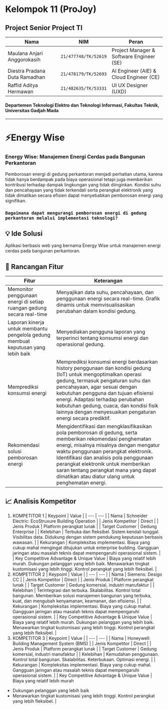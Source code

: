 # Kelompok 11 (ProJoy)
## Project Senior Project TI

| Nama | NIM | Peran |
| ---- | --- | ----- |
| Maulana Anjari Anggorokasih | `21/477748/TK/52619` | Project Manager & Software Engineer (SE) |
| Diestra Pradana Duta Ramadhan | `21/478179/TK/52693` | AI Engineer (AIE) & Cloud Engineer (CE) |
| Raffid Aditya Hermawan | `21/482635/TK/53331` | UI UX Designer (UXD) |


#### Departemen Teknologi Elektro dan Teknologi Informasi, Fakultas Teknik, Universitas Gadjah Mada

<hr>

# ⚡Energy Wise
### Energy Wise: Manajemen Energi Cerdas pada Bangunan Perkantoran

Pemborosan energi di gedung perkantoran menjadi perhatian utama, karena tidak hanya berdampak pada biaya operasional tetapi juga memberikan kontribusi terhadap dampak lingkungan yang tidak diinginkan. Kondisi suhu dan pencahayaan yang tidak terkendali serta perangkat elektronik yang tidak dimatikan secara efisien dapat menyebabkan pemborosan energi yang signifikan.

### `Bagaimana dapat mengurangi pemborosan energi di gedung perkantoran melalui implementasi teknologi?`

## 💡 Ide Solusi
Aplikasi berbasis web yang bernama Energy Wise untuk manajemen energi cerdas pada bangunan perkantoran.

## 🧩 Rancangan Fitur
| Fitur | Keterangan |
| ----- | ---------- |
| Memonitor penggunaan energi di setiap ruangan gedung secara real-time | Menyajikan data suhu, pencahayaan, dan penggunaan energi secara real-time. Grafik dinamis untuk memvisualisasikan perubahan dalam kondisi gedung. |
| Laporan kinerja untuk membantu pengelola gedung membuat keputusan yang lebih baik | Menyediakan pengguna laporan yang terperinci tentang konsumsi energi dan operasional gedung. |
| Memprediksi konsumsi energi | Memprediksi konsumsi energi berdasarkan history penggunaan dan kondisi gedung (IoT) untuk mengoptimalkan operasi gedung, termasuk pengaturan suhu dan pencahayaan, agar sesuai dengan kebutuhan pengguna dan tujuan efisiensi energi. Adaptasi terhadap perubahan kebutuhan gedung, cuaca, dan kondisi fisik lainnya dengan menyesuaikan pengaturan energi secara prediktif. |
| Rekomendasi solusi pemborosan energi | Mengidentifikasi dan mengklasifikasikan pola pemborosan di gedung, serta memberikan rekomendasi penghematan energi, misalnya misalnya dengan mengatur waktu penggunaan perangkat elektronik. Identifikasi dan analisis pola penggunaan perangkat elektronik untuk memberikan saran tentang perangkat mana yang dapat dimatikan atau diatur ulang untuk penghematan energi. |

## 📈 Analisis Kompetitor

1. KOMPETITOR 1
   | Keypoint | Value |
   | --- | --- |
   | Nama | Schneider Electric: EcoStruxure Building Operation |
   | Jenis Kompetitor | Direct |
   | Jenis Produk | Platform perangkat lunak |
   | Target Customer | Gedung Enterprise |
   | Kelebihan | Terbuka dan fleksibel. Sistem kendali tunggal. Visibilitas data. Didukung dengan sistem pendukung keputusan berbasis wawasan. |
   | Kekurangan | Kompleksitas implementasi. Biaya yang cukup mahal mengingat ditujukan untuk enterprise building. Gangguan jaringan atau masalah teknis dapat mempengaruhi operasional sistem. |
   | Key Competitive Advantage & Unique Value | Biaya yang relatif lebih murah. Dukungan pelanggan yang lebih baik. Menawarkan tingkat kustomisasi yang lebih tinggi. Kontrol perangkat yang lebih fleksibel. |
2. KOMPETITOR 2
   | Keypoint | Value |
   | --- | --- |
   | Nama | Siemens: Desigo CC |
   | Jenis Kompetitor | Direct |
   | Jenis Produk | Platform perangkat lunak |
   | Target Customer | Gedung komersial, industri manufaktur |
   | Kelebihan | Terintegrasi dan terbuka. Skalabilitas. Kontrol total bangunan. Memberikan solusi manajemen bangunan yang terbuka, kuat, dan mengubah kenyamanan, keamanan, dan efisiensi. |
   | Kekurangan | Kompleksitas implementasi. Biaya yang cukup mahal. Gangguan jaringan atau masalah teknis dapat mempengaruhi operasional sistem. |
   | Key Competitive Advantage & Unique Value | Biaya yang relatif lebih murah. Dukungan pelanggan yang lebih baik. Menawarkan tingkat kustomisasi yang lebih tinggi. Kontrol perangkat yang lebih fleksibel. |
3. KOMPETITOR 3
   | Keypoint | Value |
   | --- | --- |
   | Nama | Honeywell: Building Management System (BMS) |
   | Jenis Kompetitor | Direct |
   | Jenis Produk | Platform perangkat lunak |
   | Target Customer | Gedung komersial, industri manufaktur |
   | Kelebihan | Kemudahan penggunaan. Kontrol total bangunan. Skalabilitas. Keterbukaan. Optimasi energi. |
   | Kekurangan | Kompleksitas implementasi. Biaya yang cukup mahal. Gangguan jaringan atau masalah teknis dapat mempengaruhi operasional sistem. |
   | Key Competitive Advantage & Unique Value | Biaya yang relatif lebih murah
- Dukungan pelanggan yang lebih baik
- Menawarkan tingkat kustomisasi yang lebih tinggi. Kontrol perangkat yang lebih fleksibel. |
